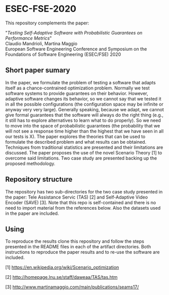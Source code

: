 # ESEC-FSE-2020
This repository complements the paper: 

  "*Testing Self-Adaptive Software with Probabilistic Guarantees on Performance Metrics*" \
  Claudio Mandrioli, Martina Maggio \
  European Software Engineering Conference and Symposium on the Foundations of Software Engineering (ESEC/FSE) 2020

## Short paper sumary
In the paper, we formulate the problem of testing a software that adapts itself as a chance-contrained optimization problem. Normally we test software systems to provide guarantees on their behavior. However, adaptive software changes its behavior, so we cannot say that we tested it in all the possible configurations (the configuration space may be infinite or anyway very very large). Generally speaking, because we adapt, we cannot give formal guarantees that the software will always do the right thing (e.g., it still has to explore alternatives to learn what to do properly). So we need to move into the space of probabilistic guarantees (the probability that we will not see a response time higher than the highest that we have seen in all our tests is X). The paper explores the theories that can be used to formulate the described problem and what results can be obtained. Techniques from traditional statistics are presented and their limitations are discussed. The paper proposes the use of the novel Scenario Theory [1] to overcome said limitations. Two case study are presented backing up the proposed methodology.

## Repository structure

The repository has two sub-directories for the two case study presented in the paper: Tele Assistance Servic (TAS) [2] and Self-Adaptive Video Encoder (SAVE) [3]. Note that this repo is self-contained and there is no need to import material from the references below. Also the datasets used in the paper are included.

## Using

To reproduce the results clone this repository and follow the steps presented in the README files in each of the artifact directories. Both instructions to reproduce the paper results and to re-use the software are included.

[1] https://en.wikipedia.org/wiki/Scenario_optimization

[2] http://homepage.lnu.se/staff/daweaa/TAS/tas.htm

[3] http://www.martinamaggio.com/main/publications/seams17/
